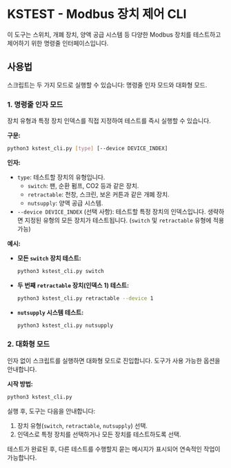 # KSTEST - Modbus 장치 제어 CLI

이 도구는 스위치, 개폐 장치, 양액 공급 시스템 등 다양한 Modbus 장치를 테스트하고 제어하기 위한 명령줄 인터페이스입니다.

## 사용법

스크립트는 두 가지 모드로 실행할 수 있습니다: 명령줄 인자 모드와 대화형 모드.

### 1. 명령줄 인자 모드

장치 유형과 특정 장치 인덱스를 직접 지정하여 테스트를 즉시 실행할 수 있습니다.

**구문:**
```bash
python3 kstest_cli.py [type] [--device DEVICE_INDEX]
```

**인자:**
*   `type`: 테스트할 장치의 유형입니다.
    *   `switch`: 팬, 순환 펌프, CO2 등과 같은 장치.
    *   `retractable`: 천창, 스크린, 보온 커튼과 같은 개폐 장치.
    *   `nutsupply`: 양액 공급 시스템.
*   `--device DEVICE_INDEX` (선택 사항): 테스트할 특정 장치의 인덱스입니다. 생략하면 지정된 유형의 모든 장치가 테스트됩니다. (`switch` 및 `retractable` 유형에 적용 가능)

**예시:**

*   **모든 `switch` 장치 테스트:**
    ```bash
    python3 kstest_cli.py switch
    ```

*   **두 번째 `retractable` 장치(인덱스 1) 테스트:**
    ```bash
    python3 kstest_cli.py retractable --device 1
    ```

*   **`nutsupply` 시스템 테스트:**
    ```bash
    python3 kstest_cli.py nutsupply
    ```

### 2. 대화형 모드

인자 없이 스크립트를 실행하면 대화형 모드로 진입합니다. 도구가 사용 가능한 옵션을 안내합니다.

**시작 방법:**
```bash
python3 kstest_cli.py
```

실행 후, 도구는 다음을 안내합니다:
1.  장치 유형(`switch`, `retractable`, `nutsupply`) 선택.
2.  인덱스로 특정 장치를 선택하거나 모든 장치를 테스트하도록 선택.

테스트가 완료된 후, 다른 테스트를 수행할지 묻는 메시지가 표시되어 연속적인 작업이 가능합니다.
